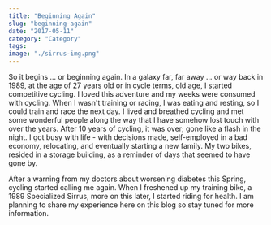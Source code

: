 ```yaml
---
title: "Beginning Again"
slug: "beginning-again"
date: "2017-05-11"
category: "Category"
tags:
image: "./sirrus-img.png"
---
```


So it begins ... or beginning again. In a galaxy far, far away ... or way back in 1989, at the age of 27 years old or in cycle terms, old age, I started competitive cycling. I loved this adventure and my weeks were consumed with cycling. When I wasn't training or racing, I was eating and resting, so I could train and race the next day. I lived and breathed cycling and met some wonderful people along the way that I have somehow lost touch with over the years. After 10 years of cycling, it was over; gone like a flash in the night. I got busy with life - with decisions made, self-employed in a bad economy, relocating, and eventually starting a new family. My two bikes, resided in a storage building, as a reminder of days that seemed to have gone by.

After a warning from my doctors about worsening diabetes this Spring, cycling started calling me again. When I freshened up my training bike, a 1989 Specialized Sirrus, more on this later, I started riding for health. I am planning to share my experience here on this blog so stay tuned for more information.
